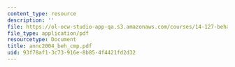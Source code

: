 ```yaml
---
content_type: resource
description: ''
file: https://ol-ocw-studio-app-qa.s3.amazonaws.com/courses/14-127-behavioral-economics-and-finance-spring-2004/93f78af13c73916e8b854f4421fd2d32_annc2004_beh_cmp.pdf
file_type: application/pdf
resourcetype: Document
title: annc2004_beh_cmp.pdf
uid: 93f78af1-3c73-916e-8b85-4f4421fd2d32
---
```

